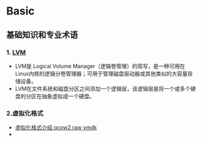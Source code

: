 # Basic

## 基础知识和专业术语

### 1. [LVM](https://wiki.archlinux.org/index.php/LVM_(%E7%AE%80%E4%BD%93%E4%B8%AD%E6%96%87))
* LVM是 Logical Volume Manager（逻辑卷管理）的简写，是一种可用在Linux内核的逻辑分卷管理器；可用于管理磁盘驱动器或其他类似的大容量存储设备。
* LVM在文件系统和磁盘分区之间添加一个逻辑层，该逻辑层是将一个或多个硬盘的分区在抽象虚拟成一个硬盘。

### 2.虚拟化格式
* [虚拟化格式介绍 qcow2 raw vmdk](https://yq.aliyun.com/articles/682282)
* 
